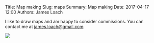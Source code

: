 Title: Map making
Slug: maps
Summary: Map making
Date: 2017-04-17 12:00
Authors: James Loach

<p class="text-center">I like to draw maps and am happy to consider commissions. You can contact me at <a href="mailto:&#106;&#097;&#109;&#101;&#115;&#046;&#108;&#111;&#097;&#099;&#104;&#064;&#103;&#109;&#097;&#105;&#108;&#046;&#099;&#111;&#109;"> &#106;&#097;&#109;&#101;&#115;&#046;&#108;&#111;&#097;&#099;&#104;&#064;&#103;&#109;&#097;&#105;&#108;&#046;&#099;&#111;&#109;</a></p>

<img src="{static}/images/maps/toby.jpg" class="img-center img-large"></img>

<br>
